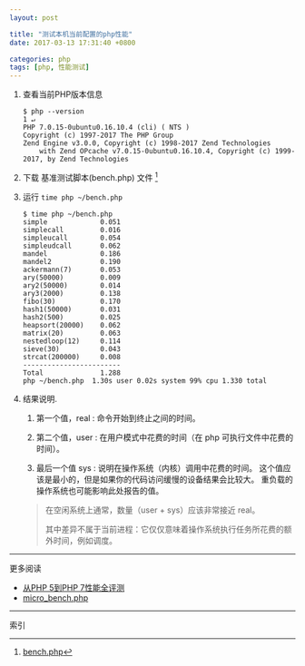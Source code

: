 ```yaml
---
layout: post

title: "测试本机当前配置的php性能"
date: 2017-03-13 17:31:40 +0800

categories: php
tags: [php, 性能测试]
---
```


1. 查看当前PHP版本信息
    ```shell
    $ php --version                                                           1 ↵
    PHP 7.0.15-0ubuntu0.16.10.4 (cli) ( NTS )
    Copyright (c) 1997-2017 The PHP Group
    Zend Engine v3.0.0, Copyright (c) 1998-2017 Zend Technologies
        with Zend OPcache v7.0.15-0ubuntu0.16.10.4, Copyright (c) 1999-2017, by Zend Technologies
    ```

1. 下载 基准测试脚本(bench.php) 文件 [^1]

2. 运行 `time php ~/bench.php `
    ```shell
    $ time php ~/bench.php
    simple             0.051
    simplecall         0.016
    simpleucall        0.054
    simpleudcall       0.062
    mandel             0.186
    mandel2            0.190
    ackermann(7)       0.053
    ary(50000)         0.009
    ary2(50000)        0.014
    ary3(2000)         0.138
    fibo(30)           0.170
    hash1(50000)       0.031
    hash2(500)         0.025
    heapsort(20000)    0.062
    matrix(20)         0.063
    nestedloop(12)     0.114
    sieve(30)          0.043
    strcat(200000)     0.008
    ------------------------
    Total              1.288
    php ~/bench.php  1.30s user 0.02s system 99% cpu 1.330 total
    ```

1. 结果说明.

    1. 第一个值，real : 命令开始到终止之间的时间。

    1. 第二个值，user : 在用户模式中花费的时间（在 php 可执行文件中花费的时间）。

    1. 最后一个值 sys : 说明在操作系统（内核）调用中花费的时间。
    这个值应该是最小的，但是如果你的代码访问缓慢的设备结果会比较大。
    重负载的操作系统也可能影响此处报告的值。

    >在空闲系统上通常，数量（user + sys）应该非常接近 real。
    >
    >其中差异不属于当前进程：它仅仅意味着操作系统执行任务所花费的额外时间，例如调度。

---
更多阅读
- [从PHP 5到PHP 7性能全评测](http://mp.weixin.qq.com/s?__biz=MzAwMDU1MTE1OQ==&mid=2653548107&idx=1&sn=949904b47ad6fbb796a6762244b10f20&chksm=813a7fd3b64df6c5c36b64d512ae25a466e63b05daf6e4d8cfa24a62ed871dc976db0a832098&mpshare=1&scene=23&srcid=1213pjmu2jx16PPOYtI8PwMo#rd)
- [micro_bench.php](https://github.com/php/php-src/blob/master/Zend/micro_bench.php)

---
索引

[^1]: [bench.php](https://github.com/php/php-src/blob/master/Zend/bench.php)
